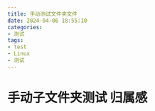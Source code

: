 ```yaml
---
title: 手动测试文件夹文件
date: 2024-04-06 18:55:10
categories: 
- 测试  
tags: 
- test
- Linux
- 测试
---
```



# 手动子文件夹测试 归属感